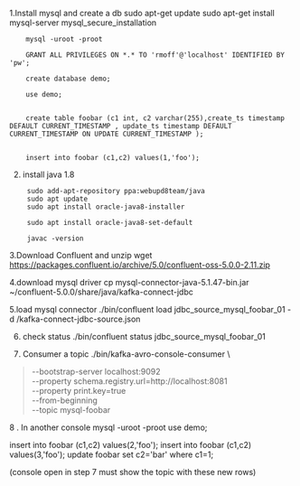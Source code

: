 1.Install mysql and create a db
        sudo apt-get update
        sudo apt-get install mysql-server
        mysql_secure_installation


        mysql -uroot -proot

        GRANT ALL PRIVILEGES ON *.* TO 'rmoff'@'localhost' IDENTIFIED BY 'pw';

        create database demo;

        use demo;


        create table foobar (c1 int, c2 varchar(255),create_ts timestamp DEFAULT CURRENT_TIMESTAMP , update_ts timestamp DEFAULT CURRENT_TIMESTAMP ON UPDATE CURRENT_TIMESTAMP );


        insert into foobar (c1,c2) values(1,'foo');



2. install java 1.8

        sudo add-apt-repository ppa:webupd8team/java
        sudo apt update
        sudo apt install oracle-java8-installer

        sudo apt install oracle-java8-set-default

        javac -version

3.Download Confluent and unzip
        wget https://packages.confluent.io/archive/5.0/confluent-oss-5.0.0-2.11.zip


4.download mysql driver
        cp mysql-connector-java-5.1.47-bin.jar ~/confluent-5.0.0/share/java/kafka-connect-jdbc

5.load mysql connector
        ./bin/confluent load jdbc_source_mysql_foobar_01 -d /kafka-connect-jdbc-source.json


6. check status
        ./bin/confluent status jdbc_source_mysql_foobar_01


7. Consumer a topic 
./bin/kafka-avro-console-consumer \
> --bootstrap-server localhost:9092 \
> --property schema.registry.url=http://localhost:8081 \
> --property print.key=true \
> --from-beginning \
> --topic mysql-foobar



8 . In another console 
  mysql -uroot -proot
  use demo;

  insert into foobar (c1,c2) values(2,'foo');
  insert into foobar (c1,c2) values(3,'foo');
  update foobar set c2='bar' where c1=1;

(console open in step 7 must show the topic with these new rows)





